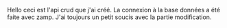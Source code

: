 Hello 
ceci est l'api crud que j'ai créé.
La connexion à la base données a été faite avec zamp.
J'ai toujours un petit soucis avec la partie modification.